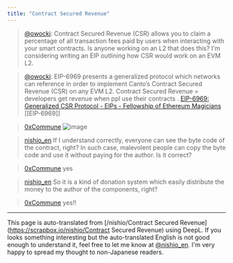 ```yaml
---
title: "Contract Secured Revenue"
---
```


> [@owocki](https://twitter.com/owocki/status/1653081117837398017?s=20): Contract Secured Revenue (CSR) allows you to claim a percentage of all transaction fees paid by users when interacting with your smart contracts.
> Is anyone working on an L2 that does this? I'm considering writing an EIP outlining how CSR would work on an EVM L2.

> [@owocki](https://twitter.com/owocki/status/1655631005800095763): EIP-6969 presents a generalized protocol which networks can reference in order to implement Canto’s Contract Secured Revenue (CSR) on any EVM L2.
> Contract Secured Revenue = developers get revenue when ppl use their contracts .
> [EIP-6969: Generalized CSR Protocol - EIPs - Fellowship of Ethereum Magicians](https://ethereum-magicians.org/t/eip-6969-generalized-csr-protocol/14178)
[[EIP-6969]]

> [0xCommune](https://twitter.com/0xCommune/status/1655808469877014528)
>  ![image](https://pbs.twimg.com/media/FvqdBsZaYAEyGQ1?format=jpg&name=medium#.png)

> [nishio_en](https://twitter.com/nishio_en/status/1655838585516589061) If I understand correctly, everyone can see the byte code of the contract, right?  In such case, malevolent people can copy the byte code and use it without paying for the author. Is it correct?

> [0xCommune](https://twitter.com/0xCommune/status/1655839260195561472) yes

> [nishio_en](https://twitter.com/nishio_en/status/1655840746593976320) So it is a kind of donation system which easily distribute the money to the author of the components, right?

> [0xCommune](https://twitter.com/0xCommune/status/1655853189131010048) yes!!

---
This page is auto-translated from [/nishio/Contract Secured Revenue](https://scrapbox.io/nishio/Contract Secured Revenue) using DeepL. If you looks something interesting but the auto-translated English is not good enough to understand it, feel free to let me know at [@nishio_en](https://twitter.com/nishio_en). I'm very happy to spread my thought to non-Japanese readers.